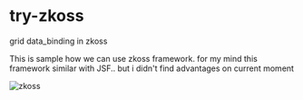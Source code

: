 # try-zkoss
grid data_binding in zkoss

This is sample how we can use zkoss framework.
for my mind this framework similar with JSF.. but i didn't find advantages on current moment

![zkoss](https://www.zkoss.org/resource/img/documentation/shelf_zk.png)
